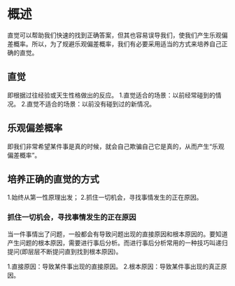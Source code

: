 
# 概述
直觉可以帮助我们快速的找到正确答案，但其也容易误导我们，使我们产生乐观偏差概率。所以，为了规避乐观偏差概率，我们有必要采用适当的方式来培养自己正确的直觉。

## 直觉
即根据过往经验或天生性格做出的反应。
1.直觉适合的场景：以前经常碰到的情况。
2.直觉不适合的场景：以前没有碰到过的新情况。

## 乐观偏差概率
即我们非常希望某件事是真的时候，就会自己欺骗自己它是真的，从而产生“乐观偏差概率”。

## 培养正确的直觉的方式
1.始终从第一性原理出发；
2.抓住一切机会，寻找事情发生的正在原因。

### 抓住一切机会，寻找事情发生的正在原因
当一件事情出了问题，一般都会有导致问题出现的直接原因和根本原因的。要知道产生问题的根本原因，需要进行事后分析。而进行事后分析常用的一种技巧叫递归提问(即层层不断提问直到找到根本原因)。

1.直接原因：导致某件事出现的直接原因。
2.根本原因：导致某件事出现的真正原因。